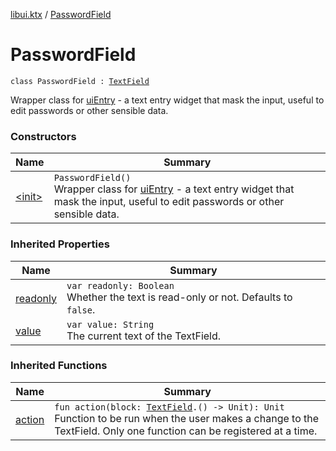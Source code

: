 [libui.ktx](../README.md) / [PasswordField](README.md)

# PasswordField

`class PasswordField : `[`TextField`](../-text-field/README.md)

Wrapper class for [uiEntry](../../libui/ui-entry.md) - a text entry widget that mask the input,
useful to edit passwords or other sensible data.

### Constructors

| Name | Summary |
|---|---|
| [&lt;init&gt;](-init-.md) | `PasswordField()`<br>Wrapper class for [uiEntry](../../libui/ui-entry.md) - a text entry widget that mask the input, useful to edit passwords or other sensible data. |

### Inherited Properties

| Name | Summary |
|---|---|
| [readonly](../-text-field/readonly.md) | `var readonly: Boolean`<br>Whether the text is read-only or not. Defaults to `false`. |
| [value](../-text-field/value.md) | `var value: String`<br>The current text of the TextField. |

### Inherited Functions

| Name | Summary |
|---|---|
| [action](../-text-field/action.md) | `fun action(block: `[`TextField`](../-text-field/README.md)`.() -> Unit): Unit`<br>Function to be run when the user makes a change to the TextField. Only one function can be registered at a time. |
